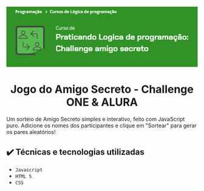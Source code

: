 <div align="center">
  
  ![challeng](https://github.com/MajorKley/Jogo-do-Amigo-Secreto/blob/main/challenge-amigo-secreto_pt-main/assets/challeng.png)
  
</div>


<h1 align = "center"> Jogo do Amigo Secreto - Challenge ONE & ALURA </h1>
<p>Um sorteio de Amigo Secreto simples e interativo, feito com JavaScript puro. Adicione os nomes dos participantes e clique em "Sortear" para gerar os pares aleatórios!
</p>

## ✔️ Técnicas e tecnologias utilizadas

- ``Javascript``
- ``HTML 5``
- ``CSS``

